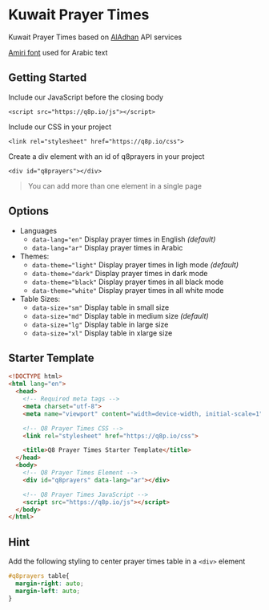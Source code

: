 # Kuwait Prayer Times
Kuwait Prayer Times based on [AlAdhan](https://aladhan.com) API services

[Amiri font](https://www.amirifont.org) used for Arabic text

## Getting Started
Include our JavaScript before the closing body

`<script src="https://q8p.io/js"></script>`

Include our CSS in your project

`<link rel="stylesheet" href="https://q8p.io/css">`

Create a div element with an id of q8prayers in your project

`<div id="q8prayers"></div>`

> You can add more than one element in a single page

## Options
- Languages
  - `data-lang="en"` Display prayer times in English *(default)*
  - `data-lang="ar"` Display prayer times in Arabic
- Themes:
  - `data-theme="light"` Display prayer times in ligh mode *(default)*
  - `data-theme="dark"` Display prayer times in dark mode
  - `data-theme="black"` Display prayer times in all black mode
  - `data-theme="white"` Display prayer times in all white mode
- Table Sizes:
  - `data-size="sm"` Display table in small size
  - `data-size="md"` Display table in medium size *(default)*
  - `data-size="lg"` Display table in large size
  - `data-size="xl"` Display table in xlarge size

## Starter Template
```html
<!DOCTYPE html>
<html lang="en">
  <head>
    <!-- Required meta tags -->
    <meta charset="utf-8">
    <meta name="viewport" content="width=device-width, initial-scale=1">

    <!-- Q8 Prayer Times CSS -->
    <link rel="stylesheet" href="https://q8p.io/css">

    <title>Q8 Prayer Times Starter Template</title>
  </head>
  <body>
    <!-- Q8 Prayer Times Element -->
    <div id="q8prayers" data-lang="ar"></div>

    <!-- Q8 Prayer Times JavaScript -->
    <script src="https://q8p.io/js"></script>
  </body>
</html>
```

## Hint
Add the following styling to center prayer times table in a `<div>` element

```css
#q8prayers table{
  margin-right: auto;
  margin-left: auto;
}
```
